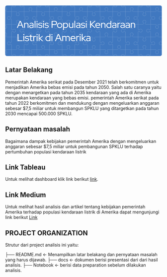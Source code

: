 ![Header](Doc/github-header-image.png)

## Latar Belakang
Pemerintah Amerika serikat pada Desember 2021 telah berkomitmen untuk menjadikan Amerika bebas emisi pada tahun 2050. Salah satu caranya yaitu dengan menargetkan pada tahun 2035 kendaraan yang ada di Amerika merupakan kendaraan yang bebas emisi. pemerintah Amerika serikat pada tahun 2022 berkomitmen dan mendukung dengan mengeluarkan anggaran sebesar $7,5 miliar untuk membangun SPKLU yang ditargetkan pada tahun 2030 mencapai 500.000 SPKLU.

## Pernyataan masalah
Bagaimana dampak kebijakan pemerintah Amerika dengan mengeluarkan anggaran sebesar $7,5 miliar untuk pembangunan SPKLU terhadap pertumbuhan populasi kendaraan listrik

## Link Tableau
Untuk melihat dashboard klik link berikut [link](https://public.tableau.com/app/profile/habib.jafar.nuur/viz/Dashboardpopulasikendaraanlistrik/Dashboard1?publish=yes).

## Link Medium
Untuk melihat hasil analisis dan artikel tentang kebijakan pemerintah Amerika terhadap populasi kendaraan listrik di Amerika dapat mengunjungi link berikut [Link](https://medium.com/@habibjafar08/populasi-kendaraan-listrik-di-amerika-e4e54e0b37df)

## PROJECT ORGANIZATION

Strutur dari project analisis ini yaitu:

├── README.md <- Menampilkan latar belakang dan pernyataan masalah yang harus dijawab.
├── docs <- dokumen berisi presentasi dari dari hasil analisis.
├── Notebook <- berisi data preparation sebelum dilakukan analisis.
